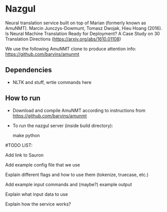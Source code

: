 # Nazgul
Neural translation service built on top of Marian (formerly known as AmuNMT). Marcin Junczys-Dowmunt, Tomasz Dwojak, Hieu Hoang (2016). Is Neural Machine Translation Ready for Deployment? A Case Study on 30 Translation Directions (https://arxiv.org/abs/1610.01108)

We use the following AmuNMT clone to produce attention info: https://github.com/barvins/amunmt

## Dependencies

 * NLTK and stuff, wrtie commands here

## How to run
 * Download and compile AmuNMT according to instructions from https://github.com/barvins/amunmt
 * To run the nazgul server (inside build directory):
 
    make python

#TODO LIST:

Add link to Sauron 

Add example config file that we use

Explain different flags and how to use them (tokenize, truecase, etc.)

Add example input commands and (maybe?) example output

Explain what input data to use

Explain how the service works?

